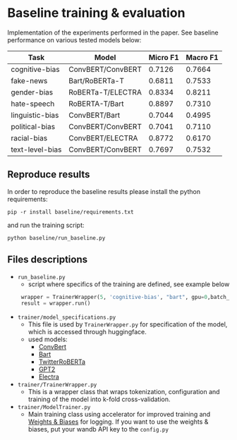 # Baseline training & evaluation
Implementation of the experiments performed in the paper. See baseline performance on various tested models below:


| Task | Model | Micro F1 | Macro F1 |
| --- | --- | --- | --- |
| cognitive-bias | ConvBERT/ConvBERT | 0.7126 | 0.7664 |
| fake-news | Bart/RoBERTa-T | 	0.6811 | 0.7533 |
| gender-bias | RoBERTa-T/ELECTRA | 0.8334 | 0.8211 |
| hate-speech | RoBERTA-T/Bart | 0.8897 | 0.7310 |
| linguistic-bias | ConvBERT/Bart | 0.7044 | 0.4995 |
| political-bias | ConvBERT/ConvBERT | 0.7041 | 0.7110 |
| racial-bias | ConvBERT/ELECTRA | 0.8772 | 	0.6170 |
| text-level-bias | ConvBERT/ConvBERT | 0.7697 | 	0.7532 |

## Reproduce results
In order to reproduce the baseline results 
please install the python requirements:
```
pip -r install baseline/requirements.txt
```
and run the training script:
```
python baseline/run_baseline.py
```

## Files descriptions
* `run_baseline.py`
  * script where specifics of the training are defined, see example below
   ```python
    wrapper = TrainerWrapper(5, 'cognitive-bias', "bart", gpu=0,batch_size=64, model_length=78)
    result = wrapper.run()
   ```
* `trainer/model_specifications.py`
    - This file is used by `TrainerWrapper.py` for specification of the model, which is accessed through huggingface.
    - used models:
      * [ConvBert](https://huggingface.co/YituTech/conv-bert-base)
      * [Bart](https://huggingface.co/facebook/bart-base)
      * [TwitterRoBERTa](https://huggingface.co/cardiffnlp/twitter-roberta-base)
      * [GPT2](https://huggingface.co/gpt2)
      * [Electra](https://huggingface.co/google/electra-base-discriminator)
* `trainer/TrainerWrapper.py`
  * This is a wrapper class that wraps tokenization, configuration and training of the model into k-fold cross-validation.
* `trainer/ModelTrainer.py`
  * Main training class using accelerator for improved training and [Weights & Biases](https://wandb.ai/home) for logging. If you want to use the weights & biases, put your wandb API key to the `config.py`
